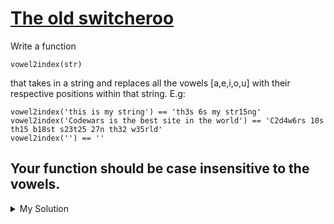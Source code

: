 # [The old switcheroo](https://www.codewars.com/kata/55d410c492e6ed767000004f)

Write a function

    vowel2index(str)

that takes in a string and replaces all the vowels [a,e,i,o,u] with their respective positions within that string.
E.g:

    vowel2index('this is my string') == 'th3s 6s my str15ng'
    vowel2index('Codewars is the best site in the world') == 'C2d4w6rs 10s th15 b18st s23t25 27n th32 w35rld'
    vowel2index('') == ''

## Your function should be case insensitive to the vowels.

<details><summary>My Solution</summary>

```js
function vowel2index(str) {
  return str.replace(/[aeiou]/gi, (v, i) => i + 1)
}
```

</details>
